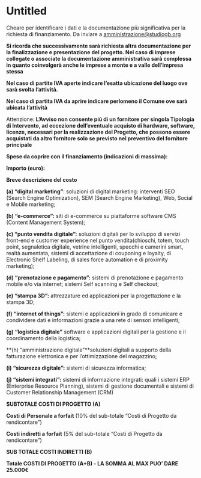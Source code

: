 # Untitled

Cheare per identificare i dati e la documentazione più significativa per la richiesta di finanziamento. Da inviare a [amministrazione@studiogb.org](mailto:progettazione@studiogb.org)

**Si ricorda che successivamente sarà richiesta altra documentazione per la finalizzazione e presentazione del progetto. Nel caso di imprese collegate o associate la documentazione amministrativa sarà complessa in quanto coinvolgerà anche le imprese a monte e a valle dell’impresa stessa**

**Nel caso di partite IVA aperte indicare l’esatta ubicazione del luogo ove sarà svolta l’attività.**

**Nel caso di partita IVA da aprire indicare perlomeno il Comune ove sarà ubicata l’attività**

Attenzione: **L’Avviso non consente più di un fornitore per singola Tipologia di Intervento, ad eccezione dell’eventuale acquisto di hardware, software, licenze, necessari per la realizzazione del Progetto, che possono essere acquistati da altro fornitore solo se previsto nel preventivo del fornitore principale**

**Spese da coprire con il finanziamento \(indicazioni di massima\):**

**Importo \(euro\):**

**Breve descrizione del costo**

**\(a\) “digital marketing”**: soluzioni di digital marketing: interventi SEO \(Search Engine Optimization\), SEM \(Search Engine Marketing\), Web, Social e Mobile marketing;

**\(b\) “e-commerce”:** siti di e-commerce su piattaforme software CMS \(Content Management System\);

**\(c\) “punto vendita digitale”:** soluzioni digitali per lo sviluppo di servizi front-end e customer experience nel punto vendita\(chioschi, totem, touch point, segnaletica digitale, vetrine intelligenti, specchi e camerini smart, realtà aumentata, sistemi di accettazione di couponing e loyalty, di Electronic Shelf Labeling, di sales force automation e di proximity marketing\);

**\(d\) “prenotazione e pagamento”:** sistemi di prenotazione e pagamento mobile e/o via internet; sistemi Self scanning e Self checkout;

**\(e\) “stampa 3D”:** attrezzature ed applicazioni per la progettazione e la stampa 3D;

**\(f\) “internet of things”:** sistemi e applicazioni in grado di comunicare e condividere dati e informazioni grazie a una rete di sensori intelligenti;

**\(g\) “logistica digitale”** software e applicazioni digitali per la gestione e il coordinamento della logistica;

**\(h\) “amministrazione digitale”**soluzioni digitali a supporto della fatturazione elettronica e per l’ottimizzazione del magazzino;

**\(i\) “sicurezza digitale”:** sistemi di sicurezza informatica;

**\(j\) “sistemi integrati”:** sistemi di informazione integrati: quali i sistemi ERP \(Enterprise Resource Planning\), sistemi di gestione documentali e sistemi di Customer Relationship Management \(CRM\)

**SUBTOTALE COSTI DI PROGETTO \(A\)**

**Costi di Personale a forfait** \(10% del sub-totale “Costi di Progetto da rendicontare”\)

**Costi indiretti a forfait** \(5% del sub-totale “Costi di Progetto da rendicontare”\)

**SUB TOTALE COSTI INDIRETTI \(B\)**

**Totale COSTI DI PROGETTO \(A+B\) - LA SOMMA AL MAX PUO’ DARE 25.000€**


